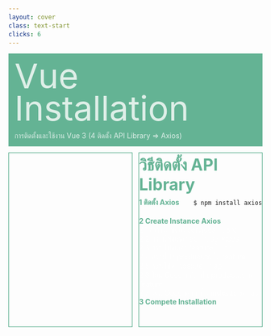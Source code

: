 ```yaml
---
layout: cover
class: text-start
clicks: 6
---
```


<PageNumber :page="$page" />

<div v-click="[0, 7]" class="custom-background-title">
  <p class="custom-title"> Vue Installation </p>
  <p class="custom-sub-title"> การติดตั้งและใช้งาน Vue 3 (4 ติดตั้ง API Library => Axios) </p>
</div>
<div class="custom-container">
  <div
    v-click="[1, 7]"
    v-motion
    :initial="{ x: -400 }"
    :enter="{ x: 0 }"
    :leave="{ x: 400 }"
    class="custom-height-box custom-border-box pa-3"
  >
    <v-switch class="custom-switch">
      <template #1>
        <div class="mt-6">
          <img
            v-click="[1, 2]"
            v-motion
            :initial="{ x: -400 }"
            :enter="{ x: 0 }"
            :leave="{ x: 400 }"
            class="mt-25 pa-4"
            src="/public/assets/Axios.png"
          >
          <p v-click="[1, 2]" class="custom-create-text"> Install API Library </p>
        </div>
      </template>
      <template #2>
        <div class="mt-30">
          <img
            v-click="[2, 3]"
            v-motion
            :initial="{ x: -400 }"
            :enter="{ x: 0 }"
            :leave="{ x: 400 }"
            src="/public/assets/NPMIAxios.jpg"
          >
        </div>
      </template>
      <template #3>
        <img
          v-click="[3, 4]"
          v-motion
          :initial="{ x: -400 }"
          :enter="{ x: 0 }"
          :leave="{ x: 400 }"
          class="custom-size-service-img ml-38"
          src="/public/assets/CreateFolderServices.jpg"
        >
      </template>
      <template #4>
<div class="custom-code-block">

```ts {*}{lines:false,startLine:1}
// ใส่ Code นี้ในไฟล์ product.ts ของโฟลเดอร์ feature
import { instance } from '@/services/api/httpClient'
import { type AxiosResponse } from 'axios'

interface Product {
  id: number
  [key: string]: unknown
}

type CreateProductPayload = Omit<Product, 'id'>
type UpdateProductPayload = Partial<CreateProductPayload>

export default {
  get: async (): Promise<Product[]> => {
    try {
      const response: AxiosResponse<Product[]> = await instance.get('/product')
      return response.data
    } catch (error) {
      console.error('Error from Product API get:', error)
      throw error
    }
  },
  getById: async (id: number): Promise<Product> => {
    try {
      const response: AxiosResponse<Product> = await instance.get(`/product/${id}`)
      return response.data
    } catch (error) {
      console.error('Error from Product API getById:', error)
      throw error
    }
  },
  search: async (keyword: string): Promise<Product> => {
    try {
      const response = await instance.get('/product', { params: { keyword } })
      return response.data
    } catch (error) {
      console.error('Error from Product API getById:', error)
      throw error
    }
  },
  create: async (body: CreateProductPayload): Promise<Product> => {
    try {
      const response: AxiosResponse<Product> = await instance.post('/product', body)
      return response.data
    } catch (error) {
      console.error('Error from Product API create:', error)
      throw error
    }
  },
  uploadImage: async (formData: : FormData): Promise<Product> => {
    try {
      const response = await instance.post('/product', formData, { headers: { 'Content-Type': 'multipart/form-data' } })
      return response.data
    } catch (error) {
      console.error('Error from Product API uploadImage:', error)
      throw error
    }
  },
  update: async (id: number, body: UpdateProductPayload): Promise<Product> => {
    try {
      const response: AxiosResponse<Product> = await instance.put(`/product/${id}`, body)
      return response.data
    } catch (error) {
      console.error('Error from Product API update:', error)
      throw error
    }
  },
  delete: async (id: number): Promise<void> => {
    try {
      const response: AxiosResponse<void> = await instance.delete(`/product/${id}`)
      return response.data
    } catch (error) {
      console.error('Error from Product API delete:', error)
      throw error
    }
  }
}

```

</div>
      </template>
      <template #5>
<div class="custom-code-block">

```ts {*}{lines:false,startLine:1}
// ใส่ Code นี้ในไฟล์ index.ts ของโฟลเดอร์ api
import axios, { type AxiosInstance, type InternalAxiosRequestConfig, type AxiosError } from 'axios'

const createInstance = (baseURL: string, version: string = ''): AxiosInstance => {
  const instance: AxiosInstance = axios.create({
    baseURL: `${baseURL}/${version}`,
    withCredentials: false,
    headers: {
      'Content-Type': 'application/json',
      'Accept': 'application/json'
    }
  })

  // Request interceptor (สำหรับปรับแต่ง request ก่อนส่ง)
  instance.interceptors.request.use(
    (config: InternalAxiosRequestConfig): InternalAxiosRequestConfig => {
      // สามารถปรับแต่ง request ได้ที่นี่ เช่น การเพิ่ม headers Authorization การเพิ่ม header multipart-formdata เป็นต้น
      return config
    },
    (error: AxiosError): Promise<AxiosError> => {
      console.error('Request error:', error)
      return Promise.reject(error)
    }
  )

  // Response interceptor (สำหรับปรับแต่ง response ก่อนใช้งาน)
  instance.interceptors.response.use(
    (response) => response,
    (error: AxiosError): Promise<AxiosError> => {
      // สามารถปรับแต่ง request ได้ที่นี่ เช่น ถ้าเกิด error 401 ให้กลับไปหน้า login เป็นต้น
      console.error('Response error:', error)
      return Promise.reject(error)
    }
  )

  return instance
}

// ใน Vite environment variables จะต้องมี prefix "VITE_"
const instance: AxiosInstance = createInstance(
  import.meta.env.VITE_BASE_URL_MAIN_SERVICE as string,
  import.meta.env.VITE_BASE_VERSION_MAIN_SERVICE_V1 as string
)

export { instance }

```

</div>
      </template>
      <template #6>
        <div class="mt-6">
          <img
            v-click="[6, 7]"
            v-motion
            :initial="{ x: -400 }"
            :enter="{ x: 0 }"
            :leave="{ x: 400 }"
            class="mt-25 pa-4"
            src="/public/assets/Axios.png"
          >
          <p class="custom-create-text"> Complete </p>
        </div>
      </template>
    </v-switch>
  </div>
  <div
    v-click="[1, 7]"
    v-motion
    :initial="{ x: -400 }"
    :enter="{ x: 0 }"
    :leave="{ x: 400 }"
    class="custom-height-box custom-border-box pa-3 h-ful"
  >
    <p v-click="[1, 7]" class="custom-title-list"> วิธีติดตั้ง API Library </p>
    <div v-click="[2, 7]" class="mt-3">
      <div v-click="[2, 7]" class="custom-display-box-title">
        <div class="custom-display-subtitle-content-list">
          <p class="custom-subtitle-list-title"> 1 ติดตั้ง Axios </p>
          <div class="custom-subtitle-list-content">
<div class="custom-code-block">

```ts {*}{lines:false,startLine:1}
$ npm install axios
```

</div>
          </div>
        </div>
      </div>
      <div v-click="[3, 7]" class="custom-display-box-title mb-4">
        <div>
          <p class="custom-subtitle-list-title"> 2 Create Instance Axios </p>
          <div class="ml-4">
            <p class="custom-subtitle-list-content"> 2.1 สร้างโฟลเดอร์ services ใน src </p>
            <p class="custom-subtitle-list-content"> 2.2 สร้างโฟลเดอร์ api ใน services </p>
            <p class="custom-subtitle-list-content"> 2.3 สร้างโฟลเดอร์ feature ใน api </p>
            <p class="custom-subtitle-list-content"> 2.4 สร้างไฟล์ product.ts ใน feature </p>
            <p class="custom-subtitle-list-content"> 2.5 สร้างไฟล์ index.ts ใน api </p>
            <div v-click="[4, 7]">
              <p class="custom-subtitle-list-content"> 2.6 โยน Code ชุดนี้ลงใน product.ts ของ feature </p>
            </div>
            <div v-click="[5, 7]">
              <p class="custom-subtitle-list-content"> 2.7 โยน Code ชุดนี้ลงใน index.ts ของ api </p>
            </div>
          </div>
        </div>
      </div>
      <div v-click="[6, 7]" class="custom-display-box-title">
        <p class="custom-subtitle-list-title"> 3 Compete Installation </p>
      </div>
    </div>
  </div>
</div>

<style>
.slidev-layout {
  padding: 28px;
  background: #35485d;
  z-index: 2;
  ::-webkit-scrollbar {
    width: 4px !important;
    height: 4px !important;
  }
  ::-webkit-scrollbar-thumb {
    border-radius: 8px !important;
    background: grey !important;
  }
  ::-webkit-scrollbar-track {
    background: transparent !important;
  }
}
.slidev-code-wrapper {
  width: 100% !important;
}
.slidev-code-wrapper .line {
  padding-right: 20px;
}
.custom-background-title {
  background-color: #3fa17b;
  padding: 12px;
  opacity: 0.8;
}
.custom-title {
  font-size: 68px;
  line-height: 4rem;
  margin: 0;
}
.custom-sub-title {
  margin-bottom: 0;
}
.custom-container {
  display: grid;
  grid-template-columns: 3fr 3fr;
  gap: 12px;
  padding-top: 12px;
}
.custom-height-box {
  height: 344px;
  overflow-y: auto;
  overflow-x: hidden;
}
.custom-border-box {
  border: 1px;
  border-style: solid;
  border-color: #3fa17b;
}
.custom-title-list {
  font-size: 32px !important;
  font-weight: bold;
  color: #3fa17b !important;
  margin-top: 4px;
  margin-bottom: 4px;
}
.custom-subtitle-list {
  display: block;
  font-weight: bold;
  color: #3fa17b !important;
  margin: 0;
}
.custom-create-text {
  font-size: 32px;
  font-weight: bold;
  position: absolute;
  bottom: 32px;
  right: 0;
  margin-right: 40px;
  color: #3fa17b !important;
}
.custom-display-box-title {
  display: flex;
  justify-content: start;
}
.custom-display-subtitle-content-list {
  display: flex;
  flex-direction: row;
  align-items: center;
  justify-content: space-between;
  width: 100%;
  margin: 0;
  margin-bottom: 16px;
  height: 24px;
}
.custom-subtitle-list-title {
  width: 270px !important;
  color: #3fa17b !important;
  margin: 0px;
  font-weight: bold;
}
.custom-subtitle-list-content {
  margin: 0px;
}
.custom-size-service-img {
  width: 130px;
}
.custom-code-block {
  display: flex;
  flex-direction: column;
  align-items: start;
  justify-content: start;
  text-align: start;
}
p {
  color: white !important;
  opacity: 0.8 !important;
}
</style>

<!-- รู้ได้ไงว่าต้องทำแบบนี้ => อ่าน document API (Application Programming Interface) ในบริบททั่วไปหมายถึง อินเตอร์เฟซหรือชุดของกฎและฟังก์ชันที่ช่วยให้ซอฟต์แวร์หรือระบบต่าง ๆ สื่อสารกันได้ -->